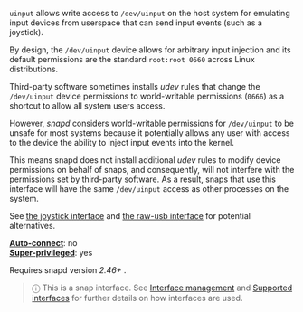`uinput` allows write access to `/dev/uinput` on the host system for emulating input devices from userspace that can send input events (such as a joystick).

By design, the `/dev/uinput` device allows for arbitrary input injection and its default permissions are the standard `root:root 0660` across Linux distributions.

Third-party software sometimes installs _udev_ rules that change the `/dev/uinput` device permissions to world-writable permissions (`0666`) as a shortcut to allow all system users access.

However, _snapd_ considers world-writable permissions for `/dev/uinput` to be unsafe for most systems because it potentially allows any user with access to the device the ability to inject input events into the kernel.

This means snapd does not install additional _udev_ rules to modify device permissions on behalf of snaps, and consequently, will not interfere with the permissions set by third-party software. As a result, snaps that use this interface will have the same `/dev/uinput` access as other processes on the system.

See [the joystick interface](https://forum.snapcraft.io/t/the-joystick-interface/7849) and [the raw-usb interface](/t/the-raw-usb-interface/7908) for potential alternatives. 

**[Auto-connect](/t/interface-management/6154#heading--auto-connections)**: no</br>
**[Super-privileged](/t/super-privileged-interfaces/34740)**: yes</br>

Requires snapd version  *2.46+* .

> ⓘ  This is a snap interface. See [Interface management](/t/interface-management/6154) and [Supported interfaces](/t/supported-interfaces/7744) for further details on how interfaces are used.